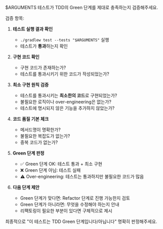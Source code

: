$ARGUMENTS 테스트가 TDD의 Green 단계를 제대로 충족하는지 검증해주세요.

검증 항목:
1. **테스트 실행 결과 확인**
   - `./gradlew test --tests "$ARGUMENTS"` 실행
   - 테스트가 **통과**하는지 확인

2. **구현 코드 확인**
   - 구현 코드가 존재하는가?
   - 테스트를 통과시키기 위한 코드가 작성되었는가?

3. **최소 구현 원칙 검증**
   - 테스트를 통과시키는 **최소한의 코드**로 구현되었는가?
   - 불필요한 로직이나 over-engineering은 없는가?
   - 테스트에 명시되지 않은 기능을 추가하지 않았는가?

4. **코드 품질 기본 체크**
   - 메서드명이 명확한가?
   - 불필요한 복잡도가 없는가?
   - 중복 코드가 없는가?

5. **Green 단계 판정**
   - ✅ Green 단계 OK: 테스트 통과 + 최소 구현
   - ❌ Green 단계 아님: 테스트 실패
   - ⚠️ Over-engineering: 테스트는 통과하지만 불필요한 코드가 많음

6. **다음 단계 제안**
   - Green 단계가 맞다면: Refactor 단계로 진행 가능한지 검토
   - Green 단계가 아니라면: 무엇을 수정해야 하는지 안내
   - 리팩토링이 필요한 부분이 있다면 구체적으로 제시

최종적으로 "이 테스트는 TDD Green 단계입니다/아닙니다" 명확히 판정해주세요.
